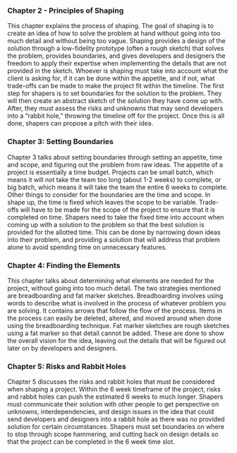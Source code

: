 ### Chapter 2 - Principles of Shaping

  This chapter explains the process of shaping. The goal of shaping is to create an idea of how to solve the problem at hand without going into too much detail and without 
being too vague. Shaping provides a design of the solution through a low-fidelity prototype (often a rough sketch) that solves the problem, provides boundaries, and gives 
developers and designers the freedom to apply their expertise when implementing the details that are not provided in the sketch. 
  Whoever is shaping must take into account what the client is asking for, if it can be done within the appetite, and if not, what trade-offs can be made to make the project 
fit within the timeline. The first step for shapers is to set boundaries for the solution to the problem. They will then create an abstract sketch of the solution they have come 
up with. After, they must assess the risks and unknowns that may send developers into a “rabbit hole,” throwing the timeline off for the project. Once this is all done, shapers 
can propose a pitch with their idea. 

### Chapter 3: Setting Boundaries

  Chapter 3 talks about setting boundaries through setting an appetite, time and scope, and figuring out the problem from raw ideas. The appetite of a project is essentially a 
time budget. Projects can be small batch, which means it will not take the team too long (about 1-2 weeks) to complete, or big batch, which means it will take the team the entire 
6 weeks to complete.
  Other things to consider for the boundaries are the time and scope. In shape up, the time is fixed which leaves the scope to be variable. Trade-offs will have to be made for 
the scope of the project to ensure that it is completed on time. Shapers need to take the fixed time into account when coming up with a solution to the problem so that the best 
solution is provided for the allotted time. This can be done by narrowing down ideas into their problem, and providing a solution that will address that problem alone to avoid 
spending time on unnecessary features. 

### Chapter 4: Finding the Elements

  This chapter talks about determining what elements are needed for the project, without going into too much detail. The two strategies mentioned are breadboarding and fat marker 
sketches. Breadboarding involves using words to  describe what is involved in the process of whatever problem you are solving. It contains arrows that follow the flow of the 
process. Items in the process can easily be deleted, altered, and moved around when done using the breadboarding technique. Fat marker sketches are rough sketches using a fat 
marker so that detail cannot be added. These are done to show the overall vision for the idea, leaving out the details that will be figured out later on by developers and 
designers. 


### Chapter 5: Risks and Rabbit Holes

  Chapter 5 discusses the risks and rabbit holes that must be considered when shaping a project. Within the 6 week timeframe of the project, risks and rabbit holes can push the 
 estimated 6 weeks to much longer. Shapers must communicate their solution with other people to get perspective on unknowns, interdependencies, and design issues in the idea that 
 could send developers and designers into a rabbit hole as there was no provided solution for certain circumstances. Shapers must set boundaries on where to stop through scope 
 hammering, and cutting back on design details so that the project can be completed in the 6 week time slot.
